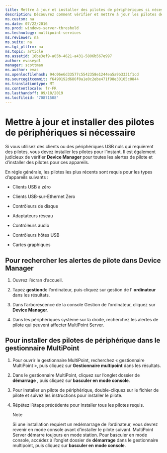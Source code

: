 ```yaml
---
title: Mettre à jour et installer des pilotes de périphériques si nécessaire
description: Découvrez comment vérifier et mettre à jour les pilotes de périphérique dans MultiPoint services
ms.custom: na
ms.date: 07/22/2016
ms.prod: windows-server-threshold
ms.technology: multipoint-services
ms.reviewer: na
ms.suite: na
ms.tgt_pltfrm: na
ms.topic: article
ms.assetid: 16be3ef9-a05b-4621-a431-5806b567e997
author: evaseydl
manager: scottman
ms.author: evas
ms.openlocfilehash: 94c06e6d33577c5542358e1244ea5a9b3331f1cd
ms.sourcegitcommit: f6490192d686f0a1e0c2ebe471f98e30105c0844
ms.translationtype: MT
ms.contentlocale: fr-FR
ms.lasthandoff: 09/10/2019
ms.locfileid: "70871508"
---
```

# <a name="update-and-install-device-drivers-if-needed"></a>Mettre à jour et installer des pilotes de périphériques si nécessaire
Si vous utilisez des clients ou des périphériques USB nuls qui requièrent des pilotes, vous devez installer les pilotes pour l’instant. Il est également judicieux de vérifier **Device Manager** pour toutes les alertes de pilote et d’installer des pilotes pour ces appareils.  
  
En règle générale, les pilotes les plus récents sont requis pour les types d’appareils suivants :  
  
-   Clients USB à zéro  
  
-   Clients USB-sur-Ethernet Zero  
  
-   Contrôleurs de disque  
  
-   Adaptateurs réseau  
  
-   Contrôleurs audio  
  
-   Contrôleurs hôtes USB

-   Cartes graphiques


## <a name="to-check-for-driver-alerts-in-device-manager"></a>Pour rechercher les alertes de pilote dans Device Manager  
  
1.  Ouvrez l’écran d’accueil.  
  
2.  Tapez **gestion**de l’ordinateur, puis cliquez sur gestion de l' **ordinateur** dans les résultats.  
  
3.  Dans l’arborescence de la console Gestion de l’ordinateur, cliquez sur **Device Manager**.  
  
4.  Dans les périphériques système sur la droite, recherchez les alertes de pilote qui peuvent affecter MultiPoint Server.  
  
## <a name="to-install-device-drivers-in-multipoint-manager"></a>Pour installer des pilotes de périphérique dans le gestionnaire MultiPoint  
  
1.  Pour ouvrir le gestionnaire MultiPoint, recherchez « gestionnaire MultiPoint », puis cliquez sur **Gestionnaire multipoint** dans les résultats.  
  
2.  Dans le gestionnaire MultiPoint, cliquez sur l’onglet dossier de **démarrage** , puis cliquez sur **basculer en mode console**.  
  
3.  Pour installer un pilote de périphérique, double-cliquez sur le fichier de pilote et suivez les instructions pour installer le pilote.  
  
4.  Répétez l’étape précédente pour installer tous les pilotes requis.  
  
    > [!NOTE]  
    > Si une installation requiert un redémarrage de l’ordinateur, vous devrez revenir en mode console avant d’installer le pilote suivant. MultiPoint Server démarre toujours en mode station. Pour basculer en mode console, accédez à l’onglet dossier de **démarrage** dans le gestionnaire multipoint, puis cliquez sur **basculer en mode console**.